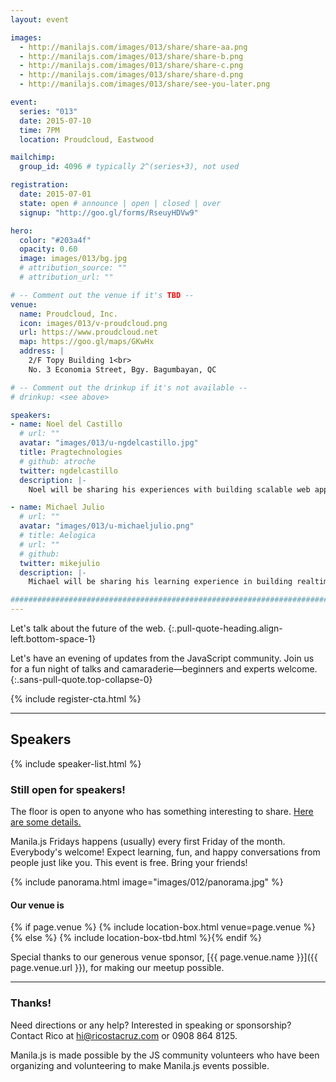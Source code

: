 ```yaml
---
layout: event

images:
  - http://manilajs.com/images/013/share/share-aa.png
  - http://manilajs.com/images/013/share/share-b.png
  - http://manilajs.com/images/013/share/share-c.png
  - http://manilajs.com/images/013/share/share-d.png
  - http://manilajs.com/images/013/share/see-you-later.png

event:
  series: "013"
  date: 2015-07-10
  time: 7PM
  location: Proudcloud, Eastwood

mailchimp:
  group_id: 4096 # typically 2^(series+3), not used

registration:
  date: 2015-07-01
  state: open # announce | open | closed | over
  signup: "http://goo.gl/forms/RseuyHDVw9"

hero:
  color: "#203a4f"
  opacity: 0.60
  image: images/013/bg.jpg
  # attribution_source: ""
  # attribution_url: ""

# -- Comment out the venue if it's TBD --
venue:
  name: Proudcloud, Inc.
  icon: images/013/v-proudcloud.png
  url: https://www.proudcloud.net
  map: https://goo.gl/maps/GKwHx
  address: |
    2/F Topy Building 1<br>
    No. 3 Economia Street, Bgy. Bagumbayan, QC

# -- Comment out the drinkup if it's not available --
# drinkup: <see above>

speakers:
- name: Noel del Castillo
  # url: ""
  avatar: "images/013/u-ngdelcastillo.jpg"
  title: Pragtechnologies
  # github: atroche
  twitter: ngdelcastillo
  description: |-
    Noel will be sharing his experiences with building scalable web apps using Ember CLI.

- name: Michael Julio
  # url: ""
  avatar: "images/013/u-michaeljulio.png"
  # title: Aelogica
  # url: ""
  # github: 
  twitter: mikejulio
  description: |-
    Michael will be sharing his learning experience in building realtime apps using AJAX long polling and Server-Side Events (SSE).

##############################################################################
---
```


Let's talk about the future of the web.
{:.pull-quote-heading.align-left.bottom-space-1}

Let's have an evening of updates from the JavaScript community. Join us for a
fun night of talks and camaraderie—beginners and experts welcome.
{:.sans-pull-quote.top-collapse-0}

<!-- Call to action -->
{% include register-cta.html %}

* * * *

## Speakers

{% include speaker-list.html %}

### Still open for speakers!
The floor is open to anyone who has something interesting to share.
[Here are some details.](p/submitting-a-talk.html)

Manila.js Fridays happens (usually) every first Friday of the month.
Everybody's welcome!  Expect learning, fun, and happy conversations from people
just like you.  This event is free. Bring your friends!

<!--
<br>
#### Manila JavaScript Community Meetup
{:.pull-quote-heading}

Let's have an evening of updates from the JavaScript community. Join us for a
fun night of talks and camaraderie—beginners and experts welcome.
{:.pull-quote}
-->

<!-- Big venue image -->
{% include panorama.html image="images/012/panorama.jpg" %}

#### Our venue is

{% if page.venue %}
{% include location-box.html venue=page.venue %}{% else %}
{% include location-box-tbd.html %}{% endif %}

Special thanks to our generous venue sponsor, [{{ page.venue.name }}]({{ page.venue.url }}), for making our meetup possible.

* * * *

### Thanks!

Need directions or any help? Interested in speaking or sponsorship? Contact
Rico at [hi@ricostacruz.com](mailto:hi@ricostacruz.com) or 0908 864 8125.

Manila.js is made possible by the JS community volunteers who have been
organizing and volunteering to make Manila.js events possible. 
